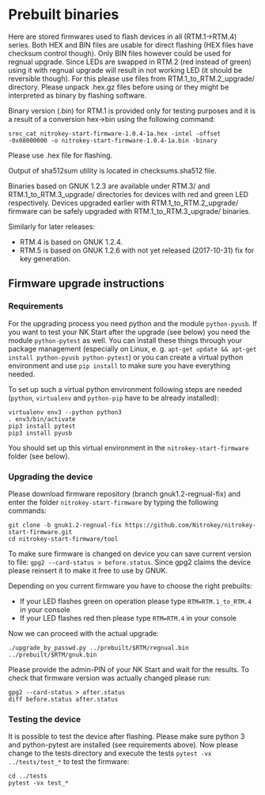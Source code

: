 Prebuilt binaries
========

Here are stored firmwares used to flash devices in all (RTM.1->RTM.4) series.  Both HEX and BIN files are usable for direct flashing (HEX files have checksum control though). Only BIN files however could be used for regnual upgrade.  Since LEDs are swapped in RTM.2 (red instead of green) using it with regnual upgrade will result in not working LED (it should be reversible though). For this please use files from RTM.1_to_RTM.2_upgrade/ directory.  Please unpack .hex.gz files before using or they might be interpreted as binary by flashing software.

Binary version (.bin) for RTM.1 is provided only for testing purposes and it is a result of a conversion hex->bin using the following command:
```
srec_cat nitrokey-start-firmware-1.0.4-1a.hex -intel -offset -0x08000000 -o nitrokey-start-firmware-1.0.4-1a.bin -binary
```
Please use .hex file for flashing.

Output of sha512sum utility is located in checksums.sha512 file.

Binaries based on GNUK 1.2.3 are available under RTM.3/ and RTM.1_to_RTM.3_upgrade/ directories for devices with red and green LED respectively. Devices upgraded earlier with RTM.1_to_RTM.2_upgrade/ firmware can be safely upgraded with RTM.1_to_RTM.3_upgrade/ binaries. 

Similarly for later releases:
- RTM.4 is based on GNUK 1.2.4.
- RTM.5 is based on GNUK 1.2.6 with not yet released (2017-10-31) fix for key generation.

Firmware upgrade instructions
-------

### Requirements

For the upgrading process you need python and the module `python-pyusb`. If you want to test your NK Start after the upgrade (see below) you need the module `python-pytest` as well. You can install these things through your package management (especially on Linux, e. g. `apt-get update && apt-get install python-pyusb python-pytest`) or you can create a virtual python environment and use `pip install` to make sure you have everything needed.

To set up such a virtual python environment following steps are needed (`python`, `virtualenv` and `python-pip` have to be already installed):

```
virtualenv env3 --python python3
. env3/bin/activate
pip3 install pytest 
pip3 install pyusb
```
You should set up this virtual environment in the `nitrokey-start-firmware` folder (see below).

### Upgrading the device
Please download firmware repository (branch gnuk1.2-regnual-fix) and enter the folder `nitrokey-start-firmware` by typing the following commands:

```
git clone -b gnuk1.2-regnual-fix https://github.com/Nitrokey/nitrokey-start-firmware.git
cd nitrokey-start-firmware/tool
```

To make sure firmware is changed on device you can save current version to file: `gpg2 --card-status > before.status`. Since gpg2 claims the device please reinsert it to make it free to use by GNUK.

Depending on you current firmware you have to choose the right prebuilts:
- If your LED flashes green on operation please type `RTM=RTM.1_to_RTM.4` in your console
- If your LED flashes red then please type `RTM=RTM.4` in your console

Now we can proceed with the actual upgrade:
```
./upgrade_by_passwd.py ../prebuilt/$RTM/regnual.bin ../prebuilt/$RTM/gnuk.bin
```

Please provide the admin-PIN of your NK Start and wait for the results. To check that firmware version was actually changed please run:
```
gpg2 --card-status > after.status
diff before.status after.status
```

### Testing the device

It is possible to test the device after flashing. Please make sure python 3 and python-pytest are installed (see requirements above). Now please change to the tests directory and execute the tests `pytest -vx ../tests/test_*` to test the firmware:
```
cd ../tests
pytest -vx test_*
```
